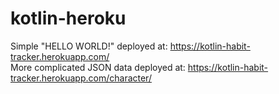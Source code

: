# kotlin-heroku
Simple "HELLO WORLD!" deployed at: https://kotlin-habit-tracker.herokuapp.com/
<br>More complicated JSON data deployed at: https://kotlin-habit-tracker.herokuapp.com/character/
